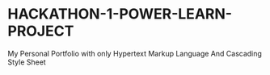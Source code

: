 # HACKATHON-1-POWER-LEARN-PROJECT
My Personal Portfolio with only Hypertext Markup Language And Cascading Style Sheet
